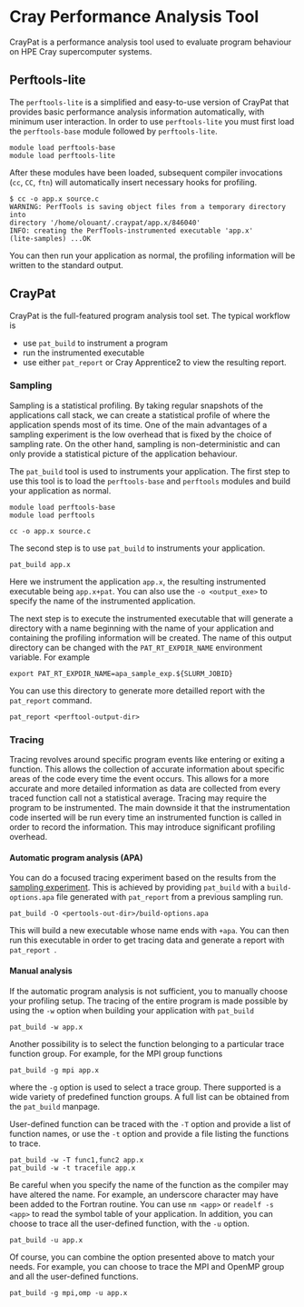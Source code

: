 # Cray Performance Analysis Tool

[sampling]: #sampling

CrayPat is a performance analysis tool used to evaluate program behaviour on 
HPE Cray supercomputer systems.

## Perftools-lite

The `perftools-lite` is a simplified and easy-to-use version of CrayPat that 
provides basic performance analysis information automatically, with minimum user 
interaction. In order to use `perftools-lite` you must first load the 
`perftools-base` module followed by `perftools-lite`.

```
module load perftools-base
module load perftools-lite
```

After these modules have been loaded, subsequent compiler invocations (`cc`, 
`CC`, `ftn`) will automatically insert necessary hooks for profiling. 

```
$ cc -o app.x source.c 
WARNING: PerfTools is saving object files from a temporary directory into
directory '/home/olouant/.craypat/app.x/846040'
INFO: creating the PerfTools-instrumented executable 'app.x' 
(lite-samples) ...OK
```

You can then run your application as normal, the profiling information will 
be written to the standard output.

## CrayPat

CrayPat is the full-featured program analysis tool set. The typical workflow is 

- use `pat_build` to instrument a program
- run the instrumented executable
- use either `pat_report` or Cray Apprentice2 to view the resulting report.

### Sampling

Sampling is a statistical profiling. By taking regular snapshots of the 
applications call stack, we can create a statistical profile of where the 
application spends most of its  time. One of the main advantages of a sampling 
experiment is the low overhead that is fixed by the choice of sampling rate. 
On the other hand, sampling is non-deterministic and can only provide a 
statistical picture of the application behaviour.

The `pat_build` tool is used to instruments your application. The first step
to use this tool is to load the `perftools-base` and `perftools` modules and 
build your application as normal.

```
module load perftools-base
module load perftools

cc -o app.x source.c
```

The second step is to use `pat_build` to instruments your application.

```
pat_build app.x
```

Here we instrument the application `app.x`, the resulting instrumented 
executable being `app.x+pat`. You can also use the `-o <output_exe>` to specify
the name of the instrumented application.

The next step is to execute the instrumented executable that will generate a 
directory with a name beginning with the name of your application and containing
the profiling information will be created. The name of this output directory 
can be changed with the `PAT_RT_EXPDIR_NAME` environment variable. For example

```
export PAT_RT_EXPDIR_NAME=apa_sample_exp.${SLURM_JOBID}
```

You can use this directory to generate more detailled report with the 
`pat_report` command.

```
pat_report <perftool-output-dir>
```

### Tracing

Tracing revolves around specific program events like entering or exiting a 
function. This allows the collection of accurate information about specific 
areas of the code every time the event occurs. This allows for a more accurate 
and more detailed information as data are collected from every traced function 
call not a statistical average. Tracing may require the program to be 
instrumented. The main downside it that the instrumentation code inserted will 
be run every time an instrumented function is called in order to record the 
information. This may introduce significant profiling overhead.

#### Automatic program analysis (APA)

You can do a focused tracing experiment based on the results from the 
[sampling experiment][sampling]. This is achieved by providing `pat_build` with
a `build-options.apa` file generated with `pat_report` from a previous sampling 
run.

```
pat_build -O <pertools-out-dir>/build-options.apa
```

This will build a new executable whose name ends with `+apa`. You can then run 
this executable in order to get tracing data and generate a report with
`pat_report `.

#### Manual analysis

If the automatic program analysis is not sufficient, you to manually choose your
profiling setup. The tracing of the entire program is made possible by using the
`-w` option when building your application with `pat_build`

```
pat_build -w app.x
```

Another possibility is to select the function belonging to a particular trace 
function group. For example, for the MPI group functions

```
pat_build -g mpi app.x
```

where the `-g` option is used to select a trace group. There supported is a wide 
variety of predefined function groups. A full list can be obtained from the 
`pat_build` manpage.

User-defined function can be traced with the `-T` option and provide a list of
function names, or use the `-t` option and provide a file listing the functions
to trace. 

```
pat_build -w -T func1,func2 app.x
pat_build -w -t tracefile app.x
```

Be careful when you specify the name of the function as the compiler may have 
altered the name. For example, an underscore character may have been added to the
Fortran routine. You can use `nm <app>` or `readelf -s <app>` to read the symbol
table of your application. In addition, you can choose to trace all the 
user-defined function, with the `-u` option.

```
pat_build -u app.x
```

Of course, you can combine the option presented above to match your needs. For 
example, you can choose to trace the MPI and OpenMP group and all the 
user-defined functions.

```
pat_build -g mpi,omp -u app.x
```
